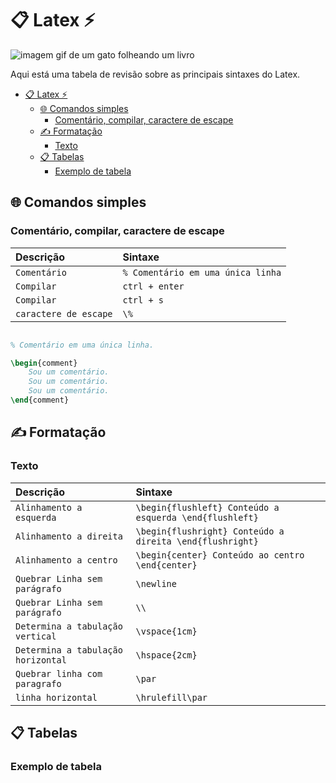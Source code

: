 # 📋 Latex ⚡

![imagem gif de um gato folheando um livro](https://i.giphy.com/media/v1.Y2lkPTc5MGI3NjExeGUwY281MXptb3h5Y2lnaXVlZmxjdHByYjBlcjZ1Mmlhd3NleXp3cyZlcD12MV9pbnRlcm5hbF9naWZfYnlfaWQmY3Q9Zw/W8OfQ8S1PXWKY/giphy.gif)

Aqui está uma tabela de revisão sobre as principais sintaxes do Latex.


- [📋 Latex ⚡](#-latex-)
  - [🌐 Comandos simples](#-comandos-simples)
    - [Comentário, compilar, caractere de escape](#comentário-compilar-caractere-de-escape)
  - [✍️ Formatação](#️-formatação)
    - [Texto](#texto)
  - [📋 Tabelas](#-tabelas)
    - [Exemplo de tabela](#exemplo-de-tabela)
    
    

## 🌐 Comandos simples

### Comentário, compilar, caractere de escape

| **Descrição**         |  **Sintaxe**                                   |
|:----------------------|:-----------------------------------------------|
|`Comentário`           | `% Comentário em uma única linha`              |
|`Compilar`             | `ctrl + enter`                                 |
|`Compilar`             | `ctrl + s`                                     |
|`caractere de escape`  | `\% `                                          |

``` Latex

% Comentário em uma única linha.

\begin{comment}
    Sou um comentário.
    Sou um comentário.
    Sou um comentário.
\end{comment}
```

## ✍️ Formatação

### Texto

| **Descrição**                                        | **Sintaxe**                                                 |
|:-----------------------------------------------------|:------------------------------------------------------------|
| `Alinhamento a esquerda`                             | `\begin{flushleft} Conteúdo a esquerda \end{flushleft}`     |
| `Alinhamento a direita`                              | `\begin{flushright} Conteúdo a direita \end{flushright}`    |
| `Alinhamento a centro`                               | `\begin{center} Conteúdo ao centro \end{center}`            |
| `Quebrar Linha sem parágrafo`                        | `\newline`                                                  |
| `Quebrar Linha sem parágrafo`                        | `\\`                                                        |
| `Determina a tabulação vertical`                     | `\vspace{1cm}`                                              |
| `Determina a tabulação horizontal`                   | `\hspace{2cm}`                                              |
| `Quebrar linha com paragrafo`                        | `\par`                                                      |
| `linha horizontal`                                   | `\hrulefill\par`                                            |



## 📋 Tabelas

### Exemplo de tabela
